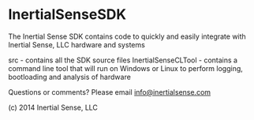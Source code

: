 # InertialSenseSDK
The Inertial Sense SDK contains code to quickly and easily integrate with Inertial Sense, LLC hardware and systems

src - contains all the SDK source files
InertialSenseCLTool - contains a command line tool that will run on Windows or Linux to perform logging, bootloading and analysis of hardware

Questions or comments? Please email info@inertialsense.com

(c) 2014 Inertial Sense, LLC